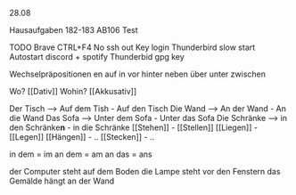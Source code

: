 28.08

Hausaufgaben
182-183
AB106
Test

TODO
Brave CTRL+F4
No ssh out
Key login
Thunderbird slow start
Autostart discord + spotify
Thunderbid gpg key


Wechselpräpositionen
en auf in vor hinter neben über unter zwischen

Wo? [[Dativ]]
Wohin? [[Akkusativ]]

Der Tisch --> Auf dem Tish - Auf den Tisch
Die Wand --> An der Wand - An die Wand
Das Sofa --> Unter dem Sofa - Unter das Sofa
Die Schränke --> in den Schränke**n** - in die Schränke
[[Stehen]] - [[Stellen]]
[[Liegen]] - [[Legen]]
[[Hängen]] - ..
[[Stecken]] - ..

in dem = im
an dem = am
an das = ans

der Computer steht auf dem Boden
die Lampe steht vor den Fenstern
das Gemälde hängt an der Wand
